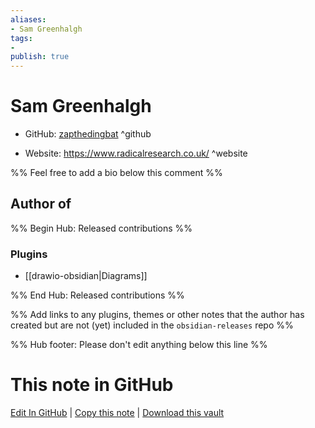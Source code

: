 ```yaml
---
aliases:
- Sam Greenhalgh
tags:
- 
publish: true
---
```


# Sam Greenhalgh

- GitHub: [zapthedingbat](https://github.com/zapthedingbat/) ^github
<!-- - Discord: `@` ^discord-->
- Website: <https://www.radicalresearch.co.uk/> ^website
<!-- - [[Publish sites|Publish site]]: ^publish-->

%% Feel free to add a bio below this comment %%


## Author of

%% Begin Hub: Released contributions %%
### Plugins
- [[drawio-obsidian|Diagrams]]

%% End Hub: Released contributions %%

%% Add links to any plugins, themes or other notes that the author has created but are not (yet) included in the `obsidian-releases` repo %%

<!--
### Unlisted plugins
-->

<!--
### Others
-->

<!--
## Sponsor this author

- [[GitHub sponsors]]: [Sponsor @zapthedingbat on GitHub Sponsors](https://github.com/sponsors/zapthedingbat) ^github-sponsor
- [[Buy me a coffee]]: ^buy-me-a-coffee
- [[PayPal]]: ^paypal
- [[Patreon]]: ^patreon

-->

<!--
## Follow this author
-->

<!-- - [[YouTube Channels|On YouTube]]: <https://> ^youtube-->
<!-- - Twitter: <https://> ^twitter-->
<!-- - ... -->

%% Hub footer: Please don't edit anything below this line %%

# This note in GitHub

<span class="git-footer">[Edit In GitHub](https://github.dev/obsidian-community/obsidian-hub/blob/main/01%20-%20Community/People/zapthedingbat.md "git-hub-edit-note") | [Copy this note](https://raw.githubusercontent.com/obsidian-community/obsidian-hub/main/01%20-%20Community/People/zapthedingbat.md "git-hub-copy-note") | [Download this vault](https://github.com/obsidian-community/obsidian-hub/archive/refs/heads/main.zip "git-hub-download-vault") </span>
